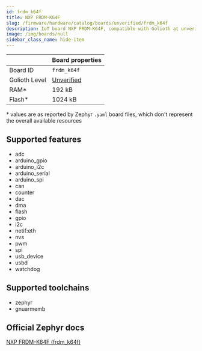 ```yaml
---
id: frdm_k64f
title: NXP FRDM-K64F
slug: /firmware/hardware/catalog/boards/unverified/frdm_k64f
description: IoT board NXP FRDM-K64F, compatible with Golioth at unverified level.
image: /img/boards/null
sidebar_class_name: hide-item
---
```


[//]: # (This is an auto-generated file, do not edit! Changes to it will be lost upon re-generation)



|                | Board properties     |
| -------------  | -------------------- |
| Board ID       | `frdm_k64f` |
| Golioth Level  | [Unverified](/firmware/hardware#unverified-boards) |
| RAM*           | 192 kB |
| Flash*         | 1024 kB |

\* values are as reported by Zephyr `.yaml` board files, which don't represent the overall available resources



## Supported features

* adc
* arduino_gpio
* arduino_i2c
* arduino_serial
* arduino_spi
* can
* counter
* dac
* dma
* flash
* gpio
* i2c
* netif:eth
* nvs
* pwm
* spi
* usb_device
* usbd
* watchdog

## Supported toolchains

* zephyr
* gnuarmemb

## Official Zephyr docs

[NXP FRDM-K64F (frdm_k64f)](https://docs.zephyrproject.org/latest/boards/nxp/frdm_k64f/doc/index.html)
